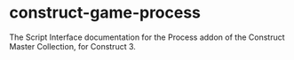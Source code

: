 # construct-game-process
The Script Interface documentation for the Process addon of the Construct Master Collection, for Construct 3.

